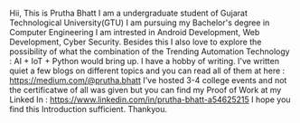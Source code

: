 Hii, This is Prutha Bhatt
I am a undergraduate student of Gujarat Technological University(GTU)
I am pursuing my Bachelor's degree in Computer Engineering
I am intrested in Android Development, Web Development, Cyber Security.
Besides this I also love to explore the possibility of what the combination of the Trending Automation Technology : AI + IoT + Python would bring up.
I have a hobby of writing. I've written quiet a few blogs on different topics and you can read all of them at here : https://medium.com/@prutha.bhatt
I've hosted 3-4 college events and not the certificatwe of all was given but you can find my Proof of Work at my Linked In : https://www.linkedin.com/in/prutha-bhatt-a54625215
I hope you find this Introduction sufficient.
Thankyou.
